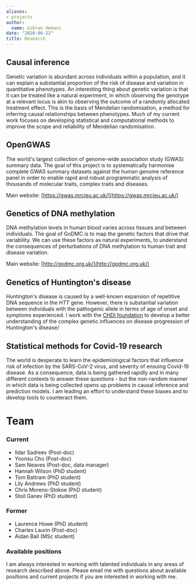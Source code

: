 ```yaml
---
aliases:
- projects
author:
  name: Gibran Hemani
date: "2020-06-22"
title: Research
---
```


## Causal inference

Genetic variation is abundant across individuals within a population, and it can explain a substantial proportion of the risk of disease and variation in quantitative phenotypes. An interesting thing about genetic variation is that it can be treated like a natural experiment, in which observing the genotype at a relevant locus is akin to observing the outcome of a randomly allocated treatment effect. This is the basis of Mendelian randomisation, a method for inferring causal relationships between phenotypes. Much of my current work focuses on developing statistical and computational methods to improve the scope and reliability of Mendelian randomisation.


## OpenGWAS

The world's largest collection of genome-wide association study (GWAS) summary data. The goal of this project is to systematically harmonise complete GWAS summary datasets against the human genome reference panel in order to enable rapid and robust programmatic analysis of thousands of molecular traits, complex traits and diseases.

Main website: [https://gwas.mrcieu.ac.uk/](https://gwas.mrcieu.ac.uk/)

## Genetics of DNA methylation

DNA methylation levels in human blood varies across tissues and between individuals. The goal of GoDMC is to map the genetic factors that drive that variability. We can use these factors as natural experiments, to understand the consequences of perturbations of DNA methylation to human trait and disease variation.

Main website: [http://godmc.org.uk/](http://godmc.org.uk/)

## Genetics of Huntington's disease

Huntington's disease is caused by a well-known expansion of repetitive DNA sequence in the *HTT* gene. However, there is substantial variation between individuals with the pathogenic allele in terms of age of onset and symptoms experienced. I work with the [CHDI foundation](https://chdifoundation.org/) to develop a better understanding of the complex genetic influences on disease progression of Huntington's disease/

## Statistical methods for Covid-19 research

The world is desperate to learn the epidemiological factors that influence risk of infection by the SARS-CoV-2 virus, and severity of ensuing Covid-19 disease. As a consequence, data is being gathered rapidly and in many different contexts to answer these questions - but the non-random manner in which data is being collected opens up problems in causal inference and prediction models. I am leading an effort to understand these biases and to develop tools to counteract them.


# Team

### Current

- Ildar Sadreev (Post-doc)
- Yoonsu Cho (Post-doc)
- Sam Neaves (Post-doc, data manager)
- Hannah Wilson (PhD student)
- Tom Battram (PhD student)
- Lily Andrews (PhD student)
- Chris Moreno-Stokoe (PhD student)
- Stoil Ganev (PhD student)

### Former

- Laurence Howe (PhD student)
- Charles Laurin (Post-doc)
- Aidan Ball (MSc student)

### Available positions

I am always interested in working with talented individuals in any areas of research described above. Please email me with questions about available positions and current projects if you are interested in working with me.
